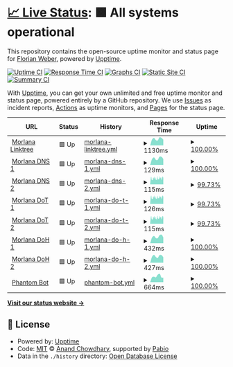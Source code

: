 # [📈 Live Status](https://status.morlana.net): <!--live status--> **🟩 All systems operational**

This repository contains the open-source uptime monitor and status page for [Florian Weber](http://webish.one), powered by [Upptime](https://github.com/upptime/upptime).

[![Uptime CI](https://github.com/flweber/morlana-uptime/workflows/Uptime%20CI/badge.svg)](https://github.com/flweber/morlana-uptime/actions?query=workflow%3A%22Uptime+CI%22)
[![Response Time CI](https://github.com/flweber/morlana-uptime/workflows/Response%20Time%20CI/badge.svg)](https://github.com/flweber/morlana-uptime/actions?query=workflow%3A%22Response+Time+CI%22)
[![Graphs CI](https://github.com/flweber/morlana-uptime/workflows/Graphs%20CI/badge.svg)](https://github.com/flweber/morlana-uptime/actions?query=workflow%3A%22Graphs+CI%22)
[![Static Site CI](https://github.com/flweber/morlana-uptime/workflows/Static%20Site%20CI/badge.svg)](https://github.com/flweber/morlana-uptime/actions?query=workflow%3A%22Static+Site+CI%22)
[![Summary CI](https://github.com/flweber/morlana-uptime/workflows/Summary%20CI/badge.svg)](https://github.com/flweber/morlana-uptime/actions?query=workflow%3A%22Summary+CI%22)

With [Upptime](https://upptime.js.org), you can get your own unlimited and free uptime monitor and status page, powered entirely by a GitHub repository. We use [Issues](https://github.com/flweber/morlana-uptime/issues) as incident reports, [Actions](https://github.com/flweber/morlana-uptime/actions) as uptime monitors, and [Pages](https://status.morlana.net) for the status page.

<!--start: status pages-->
<!-- This summary is generated by Upptime (https://github.com/upptime/upptime) -->
<!-- Do not edit this manually, your changes will be overwritten -->
<!-- prettier-ignore -->
| URL | Status | History | Response Time | Uptime |
| --- | ------ | ------- | ------------- | ------ |
| <img alt="" src="https://icons.duckduckgo.com/ip3/tree.morlana.link.ico" height="13"> [Morlana Linktree](https://tree.morlana.link) | 🟩 Up | [morlana-linktree.yml](https://github.com/flweber/morlana-uptime/commits/HEAD/history/morlana-linktree.yml) | <details><summary><img alt="Response time graph" src="./graphs/morlana-linktree/response-time-week.png" height="20"> 1130ms</summary><br><a href="https://status.morlana.net/history/morlana-linktree"><img alt="Response time 1130" src="https://img.shields.io/endpoint?url=https%3A%2F%2Fraw.githubusercontent.com%2Fflweber%2Fmorlana-uptime%2FHEAD%2Fapi%2Fmorlana-linktree%2Fresponse-time.json"></a><br><a href="https://status.morlana.net/history/morlana-linktree"><img alt="24-hour response time 871" src="https://img.shields.io/endpoint?url=https%3A%2F%2Fraw.githubusercontent.com%2Fflweber%2Fmorlana-uptime%2FHEAD%2Fapi%2Fmorlana-linktree%2Fresponse-time-day.json"></a><br><a href="https://status.morlana.net/history/morlana-linktree"><img alt="7-day response time 1130" src="https://img.shields.io/endpoint?url=https%3A%2F%2Fraw.githubusercontent.com%2Fflweber%2Fmorlana-uptime%2FHEAD%2Fapi%2Fmorlana-linktree%2Fresponse-time-week.json"></a><br><a href="https://status.morlana.net/history/morlana-linktree"><img alt="30-day response time 1130" src="https://img.shields.io/endpoint?url=https%3A%2F%2Fraw.githubusercontent.com%2Fflweber%2Fmorlana-uptime%2FHEAD%2Fapi%2Fmorlana-linktree%2Fresponse-time-month.json"></a><br><a href="https://status.morlana.net/history/morlana-linktree"><img alt="1-year response time 1130" src="https://img.shields.io/endpoint?url=https%3A%2F%2Fraw.githubusercontent.com%2Fflweber%2Fmorlana-uptime%2FHEAD%2Fapi%2Fmorlana-linktree%2Fresponse-time-year.json"></a></details> | <details><summary><a href="https://status.morlana.net/history/morlana-linktree">100.00%</a></summary><a href="https://status.morlana.net/history/morlana-linktree"><img alt="All-time uptime 100.00%" src="https://img.shields.io/endpoint?url=https%3A%2F%2Fraw.githubusercontent.com%2Fflweber%2Fmorlana-uptime%2FHEAD%2Fapi%2Fmorlana-linktree%2Fuptime.json"></a><br><a href="https://status.morlana.net/history/morlana-linktree"><img alt="24-hour uptime 100.00%" src="https://img.shields.io/endpoint?url=https%3A%2F%2Fraw.githubusercontent.com%2Fflweber%2Fmorlana-uptime%2FHEAD%2Fapi%2Fmorlana-linktree%2Fuptime-day.json"></a><br><a href="https://status.morlana.net/history/morlana-linktree"><img alt="7-day uptime 100.00%" src="https://img.shields.io/endpoint?url=https%3A%2F%2Fraw.githubusercontent.com%2Fflweber%2Fmorlana-uptime%2FHEAD%2Fapi%2Fmorlana-linktree%2Fuptime-week.json"></a><br><a href="https://status.morlana.net/history/morlana-linktree"><img alt="30-day uptime 100.00%" src="https://img.shields.io/endpoint?url=https%3A%2F%2Fraw.githubusercontent.com%2Fflweber%2Fmorlana-uptime%2FHEAD%2Fapi%2Fmorlana-linktree%2Fuptime-month.json"></a><br><a href="https://status.morlana.net/history/morlana-linktree"><img alt="1-year uptime 100.00%" src="https://img.shields.io/endpoint?url=https%3A%2F%2Fraw.githubusercontent.com%2Fflweber%2Fmorlana-uptime%2FHEAD%2Fapi%2Fmorlana-linktree%2Fuptime-year.json"></a></details>
| <img alt="" src="https://icons.duckduckgo.com/ip3/null.ico" height="13"> [Morlana DNS 1](152.53.17.185) | 🟩 Up | [morlana-dns-1.yml](https://github.com/flweber/morlana-uptime/commits/HEAD/history/morlana-dns-1.yml) | <details><summary><img alt="Response time graph" src="./graphs/morlana-dns-1/response-time-week.png" height="20"> 129ms</summary><br><a href="https://status.morlana.net/history/morlana-dns-1"><img alt="Response time 129" src="https://img.shields.io/endpoint?url=https%3A%2F%2Fraw.githubusercontent.com%2Fflweber%2Fmorlana-uptime%2FHEAD%2Fapi%2Fmorlana-dns-1%2Fresponse-time.json"></a><br><a href="https://status.morlana.net/history/morlana-dns-1"><img alt="24-hour response time 100" src="https://img.shields.io/endpoint?url=https%3A%2F%2Fraw.githubusercontent.com%2Fflweber%2Fmorlana-uptime%2FHEAD%2Fapi%2Fmorlana-dns-1%2Fresponse-time-day.json"></a><br><a href="https://status.morlana.net/history/morlana-dns-1"><img alt="7-day response time 129" src="https://img.shields.io/endpoint?url=https%3A%2F%2Fraw.githubusercontent.com%2Fflweber%2Fmorlana-uptime%2FHEAD%2Fapi%2Fmorlana-dns-1%2Fresponse-time-week.json"></a><br><a href="https://status.morlana.net/history/morlana-dns-1"><img alt="30-day response time 129" src="https://img.shields.io/endpoint?url=https%3A%2F%2Fraw.githubusercontent.com%2Fflweber%2Fmorlana-uptime%2FHEAD%2Fapi%2Fmorlana-dns-1%2Fresponse-time-month.json"></a><br><a href="https://status.morlana.net/history/morlana-dns-1"><img alt="1-year response time 129" src="https://img.shields.io/endpoint?url=https%3A%2F%2Fraw.githubusercontent.com%2Fflweber%2Fmorlana-uptime%2FHEAD%2Fapi%2Fmorlana-dns-1%2Fresponse-time-year.json"></a></details> | <details><summary><a href="https://status.morlana.net/history/morlana-dns-1">100.00%</a></summary><a href="https://status.morlana.net/history/morlana-dns-1"><img alt="All-time uptime 100.00%" src="https://img.shields.io/endpoint?url=https%3A%2F%2Fraw.githubusercontent.com%2Fflweber%2Fmorlana-uptime%2FHEAD%2Fapi%2Fmorlana-dns-1%2Fuptime.json"></a><br><a href="https://status.morlana.net/history/morlana-dns-1"><img alt="24-hour uptime 100.00%" src="https://img.shields.io/endpoint?url=https%3A%2F%2Fraw.githubusercontent.com%2Fflweber%2Fmorlana-uptime%2FHEAD%2Fapi%2Fmorlana-dns-1%2Fuptime-day.json"></a><br><a href="https://status.morlana.net/history/morlana-dns-1"><img alt="7-day uptime 100.00%" src="https://img.shields.io/endpoint?url=https%3A%2F%2Fraw.githubusercontent.com%2Fflweber%2Fmorlana-uptime%2FHEAD%2Fapi%2Fmorlana-dns-1%2Fuptime-week.json"></a><br><a href="https://status.morlana.net/history/morlana-dns-1"><img alt="30-day uptime 100.00%" src="https://img.shields.io/endpoint?url=https%3A%2F%2Fraw.githubusercontent.com%2Fflweber%2Fmorlana-uptime%2FHEAD%2Fapi%2Fmorlana-dns-1%2Fuptime-month.json"></a><br><a href="https://status.morlana.net/history/morlana-dns-1"><img alt="1-year uptime 100.00%" src="https://img.shields.io/endpoint?url=https%3A%2F%2Fraw.githubusercontent.com%2Fflweber%2Fmorlana-uptime%2FHEAD%2Fapi%2Fmorlana-dns-1%2Fuptime-year.json"></a></details>
| <img alt="" src="https://icons.duckduckgo.com/ip3/null.ico" height="13"> [Morlana DNS 2](45.83.247.102) | 🟩 Up | [morlana-dns-2.yml](https://github.com/flweber/morlana-uptime/commits/HEAD/history/morlana-dns-2.yml) | <details><summary><img alt="Response time graph" src="./graphs/morlana-dns-2/response-time-week.png" height="20"> 115ms</summary><br><a href="https://status.morlana.net/history/morlana-dns-2"><img alt="Response time 115" src="https://img.shields.io/endpoint?url=https%3A%2F%2Fraw.githubusercontent.com%2Fflweber%2Fmorlana-uptime%2FHEAD%2Fapi%2Fmorlana-dns-2%2Fresponse-time.json"></a><br><a href="https://status.morlana.net/history/morlana-dns-2"><img alt="24-hour response time 88" src="https://img.shields.io/endpoint?url=https%3A%2F%2Fraw.githubusercontent.com%2Fflweber%2Fmorlana-uptime%2FHEAD%2Fapi%2Fmorlana-dns-2%2Fresponse-time-day.json"></a><br><a href="https://status.morlana.net/history/morlana-dns-2"><img alt="7-day response time 115" src="https://img.shields.io/endpoint?url=https%3A%2F%2Fraw.githubusercontent.com%2Fflweber%2Fmorlana-uptime%2FHEAD%2Fapi%2Fmorlana-dns-2%2Fresponse-time-week.json"></a><br><a href="https://status.morlana.net/history/morlana-dns-2"><img alt="30-day response time 115" src="https://img.shields.io/endpoint?url=https%3A%2F%2Fraw.githubusercontent.com%2Fflweber%2Fmorlana-uptime%2FHEAD%2Fapi%2Fmorlana-dns-2%2Fresponse-time-month.json"></a><br><a href="https://status.morlana.net/history/morlana-dns-2"><img alt="1-year response time 115" src="https://img.shields.io/endpoint?url=https%3A%2F%2Fraw.githubusercontent.com%2Fflweber%2Fmorlana-uptime%2FHEAD%2Fapi%2Fmorlana-dns-2%2Fresponse-time-year.json"></a></details> | <details><summary><a href="https://status.morlana.net/history/morlana-dns-2">99.73%</a></summary><a href="https://status.morlana.net/history/morlana-dns-2"><img alt="All-time uptime 99.73%" src="https://img.shields.io/endpoint?url=https%3A%2F%2Fraw.githubusercontent.com%2Fflweber%2Fmorlana-uptime%2FHEAD%2Fapi%2Fmorlana-dns-2%2Fuptime.json"></a><br><a href="https://status.morlana.net/history/morlana-dns-2"><img alt="24-hour uptime 100.00%" src="https://img.shields.io/endpoint?url=https%3A%2F%2Fraw.githubusercontent.com%2Fflweber%2Fmorlana-uptime%2FHEAD%2Fapi%2Fmorlana-dns-2%2Fuptime-day.json"></a><br><a href="https://status.morlana.net/history/morlana-dns-2"><img alt="7-day uptime 99.73%" src="https://img.shields.io/endpoint?url=https%3A%2F%2Fraw.githubusercontent.com%2Fflweber%2Fmorlana-uptime%2FHEAD%2Fapi%2Fmorlana-dns-2%2Fuptime-week.json"></a><br><a href="https://status.morlana.net/history/morlana-dns-2"><img alt="30-day uptime 99.73%" src="https://img.shields.io/endpoint?url=https%3A%2F%2Fraw.githubusercontent.com%2Fflweber%2Fmorlana-uptime%2FHEAD%2Fapi%2Fmorlana-dns-2%2Fuptime-month.json"></a><br><a href="https://status.morlana.net/history/morlana-dns-2"><img alt="1-year uptime 99.73%" src="https://img.shields.io/endpoint?url=https%3A%2F%2Fraw.githubusercontent.com%2Fflweber%2Fmorlana-uptime%2FHEAD%2Fapi%2Fmorlana-dns-2%2Fuptime-year.json"></a></details>
| <img alt="" src="https://icons.duckduckgo.com/ip3/null.ico" height="13"> [Morlana DoT 1](dns1.morlana.net) | 🟩 Up | [morlana-do-t-1.yml](https://github.com/flweber/morlana-uptime/commits/HEAD/history/morlana-do-t-1.yml) | <details><summary><img alt="Response time graph" src="./graphs/morlana-do-t-1/response-time-week.png" height="20"> 126ms</summary><br><a href="https://status.morlana.net/history/morlana-do-t-1"><img alt="Response time 126" src="https://img.shields.io/endpoint?url=https%3A%2F%2Fraw.githubusercontent.com%2Fflweber%2Fmorlana-uptime%2FHEAD%2Fapi%2Fmorlana-do-t-1%2Fresponse-time.json"></a><br><a href="https://status.morlana.net/history/morlana-do-t-1"><img alt="24-hour response time 100" src="https://img.shields.io/endpoint?url=https%3A%2F%2Fraw.githubusercontent.com%2Fflweber%2Fmorlana-uptime%2FHEAD%2Fapi%2Fmorlana-do-t-1%2Fresponse-time-day.json"></a><br><a href="https://status.morlana.net/history/morlana-do-t-1"><img alt="7-day response time 126" src="https://img.shields.io/endpoint?url=https%3A%2F%2Fraw.githubusercontent.com%2Fflweber%2Fmorlana-uptime%2FHEAD%2Fapi%2Fmorlana-do-t-1%2Fresponse-time-week.json"></a><br><a href="https://status.morlana.net/history/morlana-do-t-1"><img alt="30-day response time 126" src="https://img.shields.io/endpoint?url=https%3A%2F%2Fraw.githubusercontent.com%2Fflweber%2Fmorlana-uptime%2FHEAD%2Fapi%2Fmorlana-do-t-1%2Fresponse-time-month.json"></a><br><a href="https://status.morlana.net/history/morlana-do-t-1"><img alt="1-year response time 126" src="https://img.shields.io/endpoint?url=https%3A%2F%2Fraw.githubusercontent.com%2Fflweber%2Fmorlana-uptime%2FHEAD%2Fapi%2Fmorlana-do-t-1%2Fresponse-time-year.json"></a></details> | <details><summary><a href="https://status.morlana.net/history/morlana-do-t-1">99.73%</a></summary><a href="https://status.morlana.net/history/morlana-do-t-1"><img alt="All-time uptime 99.73%" src="https://img.shields.io/endpoint?url=https%3A%2F%2Fraw.githubusercontent.com%2Fflweber%2Fmorlana-uptime%2FHEAD%2Fapi%2Fmorlana-do-t-1%2Fuptime.json"></a><br><a href="https://status.morlana.net/history/morlana-do-t-1"><img alt="24-hour uptime 100.00%" src="https://img.shields.io/endpoint?url=https%3A%2F%2Fraw.githubusercontent.com%2Fflweber%2Fmorlana-uptime%2FHEAD%2Fapi%2Fmorlana-do-t-1%2Fuptime-day.json"></a><br><a href="https://status.morlana.net/history/morlana-do-t-1"><img alt="7-day uptime 99.73%" src="https://img.shields.io/endpoint?url=https%3A%2F%2Fraw.githubusercontent.com%2Fflweber%2Fmorlana-uptime%2FHEAD%2Fapi%2Fmorlana-do-t-1%2Fuptime-week.json"></a><br><a href="https://status.morlana.net/history/morlana-do-t-1"><img alt="30-day uptime 99.73%" src="https://img.shields.io/endpoint?url=https%3A%2F%2Fraw.githubusercontent.com%2Fflweber%2Fmorlana-uptime%2FHEAD%2Fapi%2Fmorlana-do-t-1%2Fuptime-month.json"></a><br><a href="https://status.morlana.net/history/morlana-do-t-1"><img alt="1-year uptime 99.73%" src="https://img.shields.io/endpoint?url=https%3A%2F%2Fraw.githubusercontent.com%2Fflweber%2Fmorlana-uptime%2FHEAD%2Fapi%2Fmorlana-do-t-1%2Fuptime-year.json"></a></details>
| <img alt="" src="https://icons.duckduckgo.com/ip3/null.ico" height="13"> [Morlana DoT 2](dns2.morlana.net) | 🟩 Up | [morlana-do-t-2.yml](https://github.com/flweber/morlana-uptime/commits/HEAD/history/morlana-do-t-2.yml) | <details><summary><img alt="Response time graph" src="./graphs/morlana-do-t-2/response-time-week.png" height="20"> 115ms</summary><br><a href="https://status.morlana.net/history/morlana-do-t-2"><img alt="Response time 115" src="https://img.shields.io/endpoint?url=https%3A%2F%2Fraw.githubusercontent.com%2Fflweber%2Fmorlana-uptime%2FHEAD%2Fapi%2Fmorlana-do-t-2%2Fresponse-time.json"></a><br><a href="https://status.morlana.net/history/morlana-do-t-2"><img alt="24-hour response time 88" src="https://img.shields.io/endpoint?url=https%3A%2F%2Fraw.githubusercontent.com%2Fflweber%2Fmorlana-uptime%2FHEAD%2Fapi%2Fmorlana-do-t-2%2Fresponse-time-day.json"></a><br><a href="https://status.morlana.net/history/morlana-do-t-2"><img alt="7-day response time 115" src="https://img.shields.io/endpoint?url=https%3A%2F%2Fraw.githubusercontent.com%2Fflweber%2Fmorlana-uptime%2FHEAD%2Fapi%2Fmorlana-do-t-2%2Fresponse-time-week.json"></a><br><a href="https://status.morlana.net/history/morlana-do-t-2"><img alt="30-day response time 115" src="https://img.shields.io/endpoint?url=https%3A%2F%2Fraw.githubusercontent.com%2Fflweber%2Fmorlana-uptime%2FHEAD%2Fapi%2Fmorlana-do-t-2%2Fresponse-time-month.json"></a><br><a href="https://status.morlana.net/history/morlana-do-t-2"><img alt="1-year response time 115" src="https://img.shields.io/endpoint?url=https%3A%2F%2Fraw.githubusercontent.com%2Fflweber%2Fmorlana-uptime%2FHEAD%2Fapi%2Fmorlana-do-t-2%2Fresponse-time-year.json"></a></details> | <details><summary><a href="https://status.morlana.net/history/morlana-do-t-2">99.73%</a></summary><a href="https://status.morlana.net/history/morlana-do-t-2"><img alt="All-time uptime 99.73%" src="https://img.shields.io/endpoint?url=https%3A%2F%2Fraw.githubusercontent.com%2Fflweber%2Fmorlana-uptime%2FHEAD%2Fapi%2Fmorlana-do-t-2%2Fuptime.json"></a><br><a href="https://status.morlana.net/history/morlana-do-t-2"><img alt="24-hour uptime 100.00%" src="https://img.shields.io/endpoint?url=https%3A%2F%2Fraw.githubusercontent.com%2Fflweber%2Fmorlana-uptime%2FHEAD%2Fapi%2Fmorlana-do-t-2%2Fuptime-day.json"></a><br><a href="https://status.morlana.net/history/morlana-do-t-2"><img alt="7-day uptime 99.73%" src="https://img.shields.io/endpoint?url=https%3A%2F%2Fraw.githubusercontent.com%2Fflweber%2Fmorlana-uptime%2FHEAD%2Fapi%2Fmorlana-do-t-2%2Fuptime-week.json"></a><br><a href="https://status.morlana.net/history/morlana-do-t-2"><img alt="30-day uptime 99.73%" src="https://img.shields.io/endpoint?url=https%3A%2F%2Fraw.githubusercontent.com%2Fflweber%2Fmorlana-uptime%2FHEAD%2Fapi%2Fmorlana-do-t-2%2Fuptime-month.json"></a><br><a href="https://status.morlana.net/history/morlana-do-t-2"><img alt="1-year uptime 99.73%" src="https://img.shields.io/endpoint?url=https%3A%2F%2Fraw.githubusercontent.com%2Fflweber%2Fmorlana-uptime%2FHEAD%2Fapi%2Fmorlana-do-t-2%2Fuptime-year.json"></a></details>
| <img alt="" src="https://icons.duckduckgo.com/ip3/dns1.morlana.net.ico" height="13"> [Morlana DoH 1](https://dns1.morlana.net/dns-query) | 🟩 Up | [morlana-do-h-1.yml](https://github.com/flweber/morlana-uptime/commits/HEAD/history/morlana-do-h-1.yml) | <details><summary><img alt="Response time graph" src="./graphs/morlana-do-h-1/response-time-week.png" height="20"> 432ms</summary><br><a href="https://status.morlana.net/history/morlana-do-h-1"><img alt="Response time 432" src="https://img.shields.io/endpoint?url=https%3A%2F%2Fraw.githubusercontent.com%2Fflweber%2Fmorlana-uptime%2FHEAD%2Fapi%2Fmorlana-do-h-1%2Fresponse-time.json"></a><br><a href="https://status.morlana.net/history/morlana-do-h-1"><img alt="24-hour response time 344" src="https://img.shields.io/endpoint?url=https%3A%2F%2Fraw.githubusercontent.com%2Fflweber%2Fmorlana-uptime%2FHEAD%2Fapi%2Fmorlana-do-h-1%2Fresponse-time-day.json"></a><br><a href="https://status.morlana.net/history/morlana-do-h-1"><img alt="7-day response time 432" src="https://img.shields.io/endpoint?url=https%3A%2F%2Fraw.githubusercontent.com%2Fflweber%2Fmorlana-uptime%2FHEAD%2Fapi%2Fmorlana-do-h-1%2Fresponse-time-week.json"></a><br><a href="https://status.morlana.net/history/morlana-do-h-1"><img alt="30-day response time 432" src="https://img.shields.io/endpoint?url=https%3A%2F%2Fraw.githubusercontent.com%2Fflweber%2Fmorlana-uptime%2FHEAD%2Fapi%2Fmorlana-do-h-1%2Fresponse-time-month.json"></a><br><a href="https://status.morlana.net/history/morlana-do-h-1"><img alt="1-year response time 432" src="https://img.shields.io/endpoint?url=https%3A%2F%2Fraw.githubusercontent.com%2Fflweber%2Fmorlana-uptime%2FHEAD%2Fapi%2Fmorlana-do-h-1%2Fresponse-time-year.json"></a></details> | <details><summary><a href="https://status.morlana.net/history/morlana-do-h-1">100.00%</a></summary><a href="https://status.morlana.net/history/morlana-do-h-1"><img alt="All-time uptime 100.00%" src="https://img.shields.io/endpoint?url=https%3A%2F%2Fraw.githubusercontent.com%2Fflweber%2Fmorlana-uptime%2FHEAD%2Fapi%2Fmorlana-do-h-1%2Fuptime.json"></a><br><a href="https://status.morlana.net/history/morlana-do-h-1"><img alt="24-hour uptime 100.00%" src="https://img.shields.io/endpoint?url=https%3A%2F%2Fraw.githubusercontent.com%2Fflweber%2Fmorlana-uptime%2FHEAD%2Fapi%2Fmorlana-do-h-1%2Fuptime-day.json"></a><br><a href="https://status.morlana.net/history/morlana-do-h-1"><img alt="7-day uptime 100.00%" src="https://img.shields.io/endpoint?url=https%3A%2F%2Fraw.githubusercontent.com%2Fflweber%2Fmorlana-uptime%2FHEAD%2Fapi%2Fmorlana-do-h-1%2Fuptime-week.json"></a><br><a href="https://status.morlana.net/history/morlana-do-h-1"><img alt="30-day uptime 100.00%" src="https://img.shields.io/endpoint?url=https%3A%2F%2Fraw.githubusercontent.com%2Fflweber%2Fmorlana-uptime%2FHEAD%2Fapi%2Fmorlana-do-h-1%2Fuptime-month.json"></a><br><a href="https://status.morlana.net/history/morlana-do-h-1"><img alt="1-year uptime 100.00%" src="https://img.shields.io/endpoint?url=https%3A%2F%2Fraw.githubusercontent.com%2Fflweber%2Fmorlana-uptime%2FHEAD%2Fapi%2Fmorlana-do-h-1%2Fuptime-year.json"></a></details>
| <img alt="" src="https://icons.duckduckgo.com/ip3/dns2.morlana.net.ico" height="13"> [Morlana DoH 2](https://dns2.morlana.net/dns-query) | 🟩 Up | [morlana-do-h-2.yml](https://github.com/flweber/morlana-uptime/commits/HEAD/history/morlana-do-h-2.yml) | <details><summary><img alt="Response time graph" src="./graphs/morlana-do-h-2/response-time-week.png" height="20"> 427ms</summary><br><a href="https://status.morlana.net/history/morlana-do-h-2"><img alt="Response time 427" src="https://img.shields.io/endpoint?url=https%3A%2F%2Fraw.githubusercontent.com%2Fflweber%2Fmorlana-uptime%2FHEAD%2Fapi%2Fmorlana-do-h-2%2Fresponse-time.json"></a><br><a href="https://status.morlana.net/history/morlana-do-h-2"><img alt="24-hour response time 363" src="https://img.shields.io/endpoint?url=https%3A%2F%2Fraw.githubusercontent.com%2Fflweber%2Fmorlana-uptime%2FHEAD%2Fapi%2Fmorlana-do-h-2%2Fresponse-time-day.json"></a><br><a href="https://status.morlana.net/history/morlana-do-h-2"><img alt="7-day response time 427" src="https://img.shields.io/endpoint?url=https%3A%2F%2Fraw.githubusercontent.com%2Fflweber%2Fmorlana-uptime%2FHEAD%2Fapi%2Fmorlana-do-h-2%2Fresponse-time-week.json"></a><br><a href="https://status.morlana.net/history/morlana-do-h-2"><img alt="30-day response time 427" src="https://img.shields.io/endpoint?url=https%3A%2F%2Fraw.githubusercontent.com%2Fflweber%2Fmorlana-uptime%2FHEAD%2Fapi%2Fmorlana-do-h-2%2Fresponse-time-month.json"></a><br><a href="https://status.morlana.net/history/morlana-do-h-2"><img alt="1-year response time 427" src="https://img.shields.io/endpoint?url=https%3A%2F%2Fraw.githubusercontent.com%2Fflweber%2Fmorlana-uptime%2FHEAD%2Fapi%2Fmorlana-do-h-2%2Fresponse-time-year.json"></a></details> | <details><summary><a href="https://status.morlana.net/history/morlana-do-h-2">100.00%</a></summary><a href="https://status.morlana.net/history/morlana-do-h-2"><img alt="All-time uptime 100.00%" src="https://img.shields.io/endpoint?url=https%3A%2F%2Fraw.githubusercontent.com%2Fflweber%2Fmorlana-uptime%2FHEAD%2Fapi%2Fmorlana-do-h-2%2Fuptime.json"></a><br><a href="https://status.morlana.net/history/morlana-do-h-2"><img alt="24-hour uptime 100.00%" src="https://img.shields.io/endpoint?url=https%3A%2F%2Fraw.githubusercontent.com%2Fflweber%2Fmorlana-uptime%2FHEAD%2Fapi%2Fmorlana-do-h-2%2Fuptime-day.json"></a><br><a href="https://status.morlana.net/history/morlana-do-h-2"><img alt="7-day uptime 100.00%" src="https://img.shields.io/endpoint?url=https%3A%2F%2Fraw.githubusercontent.com%2Fflweber%2Fmorlana-uptime%2FHEAD%2Fapi%2Fmorlana-do-h-2%2Fuptime-week.json"></a><br><a href="https://status.morlana.net/history/morlana-do-h-2"><img alt="30-day uptime 100.00%" src="https://img.shields.io/endpoint?url=https%3A%2F%2Fraw.githubusercontent.com%2Fflweber%2Fmorlana-uptime%2FHEAD%2Fapi%2Fmorlana-do-h-2%2Fuptime-month.json"></a><br><a href="https://status.morlana.net/history/morlana-do-h-2"><img alt="1-year uptime 100.00%" src="https://img.shields.io/endpoint?url=https%3A%2F%2Fraw.githubusercontent.com%2Fflweber%2Fmorlana-uptime%2FHEAD%2Fapi%2Fmorlana-do-h-2%2Fuptime-year.json"></a></details>
| <img alt="" src="https://icons.duckduckgo.com/ip3/phantom.thephoenixdi.vision.ico" height="13"> [Phantom Bot](https://phantom.thephoenixdi.vision) | 🟩 Up | [phantom-bot.yml](https://github.com/flweber/morlana-uptime/commits/HEAD/history/phantom-bot.yml) | <details><summary><img alt="Response time graph" src="./graphs/phantom-bot/response-time-week.png" height="20"> 664ms</summary><br><a href="https://status.morlana.net/history/phantom-bot"><img alt="Response time 664" src="https://img.shields.io/endpoint?url=https%3A%2F%2Fraw.githubusercontent.com%2Fflweber%2Fmorlana-uptime%2FHEAD%2Fapi%2Fphantom-bot%2Fresponse-time.json"></a><br><a href="https://status.morlana.net/history/phantom-bot"><img alt="24-hour response time 745" src="https://img.shields.io/endpoint?url=https%3A%2F%2Fraw.githubusercontent.com%2Fflweber%2Fmorlana-uptime%2FHEAD%2Fapi%2Fphantom-bot%2Fresponse-time-day.json"></a><br><a href="https://status.morlana.net/history/phantom-bot"><img alt="7-day response time 664" src="https://img.shields.io/endpoint?url=https%3A%2F%2Fraw.githubusercontent.com%2Fflweber%2Fmorlana-uptime%2FHEAD%2Fapi%2Fphantom-bot%2Fresponse-time-week.json"></a><br><a href="https://status.morlana.net/history/phantom-bot"><img alt="30-day response time 664" src="https://img.shields.io/endpoint?url=https%3A%2F%2Fraw.githubusercontent.com%2Fflweber%2Fmorlana-uptime%2FHEAD%2Fapi%2Fphantom-bot%2Fresponse-time-month.json"></a><br><a href="https://status.morlana.net/history/phantom-bot"><img alt="1-year response time 664" src="https://img.shields.io/endpoint?url=https%3A%2F%2Fraw.githubusercontent.com%2Fflweber%2Fmorlana-uptime%2FHEAD%2Fapi%2Fphantom-bot%2Fresponse-time-year.json"></a></details> | <details><summary><a href="https://status.morlana.net/history/phantom-bot">100.00%</a></summary><a href="https://status.morlana.net/history/phantom-bot"><img alt="All-time uptime 100.00%" src="https://img.shields.io/endpoint?url=https%3A%2F%2Fraw.githubusercontent.com%2Fflweber%2Fmorlana-uptime%2FHEAD%2Fapi%2Fphantom-bot%2Fuptime.json"></a><br><a href="https://status.morlana.net/history/phantom-bot"><img alt="24-hour uptime 100.00%" src="https://img.shields.io/endpoint?url=https%3A%2F%2Fraw.githubusercontent.com%2Fflweber%2Fmorlana-uptime%2FHEAD%2Fapi%2Fphantom-bot%2Fuptime-day.json"></a><br><a href="https://status.morlana.net/history/phantom-bot"><img alt="7-day uptime 100.00%" src="https://img.shields.io/endpoint?url=https%3A%2F%2Fraw.githubusercontent.com%2Fflweber%2Fmorlana-uptime%2FHEAD%2Fapi%2Fphantom-bot%2Fuptime-week.json"></a><br><a href="https://status.morlana.net/history/phantom-bot"><img alt="30-day uptime 100.00%" src="https://img.shields.io/endpoint?url=https%3A%2F%2Fraw.githubusercontent.com%2Fflweber%2Fmorlana-uptime%2FHEAD%2Fapi%2Fphantom-bot%2Fuptime-month.json"></a><br><a href="https://status.morlana.net/history/phantom-bot"><img alt="1-year uptime 100.00%" src="https://img.shields.io/endpoint?url=https%3A%2F%2Fraw.githubusercontent.com%2Fflweber%2Fmorlana-uptime%2FHEAD%2Fapi%2Fphantom-bot%2Fuptime-year.json"></a></details>

<!--end: status pages-->

[**Visit our status website →**](https://status.morlana.net)

## 📄 License

- Powered by: [Upptime](https://github.com/upptime/upptime)
- Code: [MIT](./LICENSE) © [Anand Chowdhary](https://anandchowdhary.com), supported by [Pabio](https://pabio.com)
- Data in the `./history` directory: [Open Database License](https://opendatacommons.org/licenses/odbl/1-0/)
